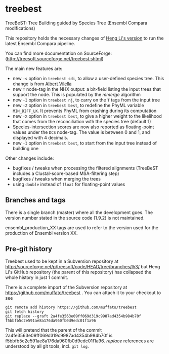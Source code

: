 treebest
========

TreeBeST: Tree Building guided by Species Tree (Ensembl Compara modifications)

This repository holds the necessary changes of [Heng Li's version](https://github.com/lh3/treebest) to run the latest Ensembl Compara pipeline.

You can find more documentation on SourceForge: (http://treesoft.sourceforge.net/treebest.shtml)

The main new features are:
* new `-s` option in `treebest sdi`, to allow a user-defined species tree. This change is from [Albert Vilella](https://sites.google.com/site/avilella/)
* new `T` node-tag in the NHX output: a bit-field listing the input trees that support the node. This is populated by the _mmerge_ algorithm
* new `-I` option in `treebest nj`, to carry on the `T` tags from the input tree
* new `-Z` option in `treebest best`, to redefine the PhyML variable `MIN_DIFF_LK`. It prevents PhyML from crashing during its computation
* new `-X` option in `treebest best`, to give a higher weight to the likelihood that comes from the reconciliation with the species tree (default 1)
* Species-intersection scores are now also reported as floating-point values under the `DCS` node-tag. The value is between 0 and 1, and displayed with 4 decimals.
* new `-I` option in `treebest best`, to start from the input tree instead of building one

Other changes include:
* bugfixes / tweaks when processing the filtered alignments (TreeBeST includes a Clustal-score-based MSA-filtering step)
* bugfixes / tweaks when merging the trees
* using `double` instead of `float` for floating-point values

## Branches and tags

There is a single branch (master) where all the development goes. The version number stated in the source code (1.9.2) is not maintained.

ensembl\_production\_XX tags are used to refer to the version used for the
production of Ensembl version XX.

## Pre-git history

Treebest used to be kept in a Subversion repository at
http://sourceforge.net/p/treesoft/code/HEAD/tree/branches/lh3/ but Heng
Li's GitHub repository (the parent of this repository) has collapsed the
whole history in just 1 commit.

There is a complete import of the Subversion repository at
https://github.com/muffato/treebest . You can attach it to your checkout to
see

```
git remote add history https://github.com/muffato/treebest
git fetch history
git replace --graft 2a4fe3563e09ff069d319c9987ad4354b984b70f f5bbfb5c2e591ae8a176da960fb0d9edc01f1a96
```
This will pretend that the parent of the commit
2a4fe3563e09ff069d319c9987ad4354b984b70f is
f5bbfb5c2e591ae8a176da960fb0d9edc01f1a96. _replace_ references are
understood by all git tools, incl. `git log`.

